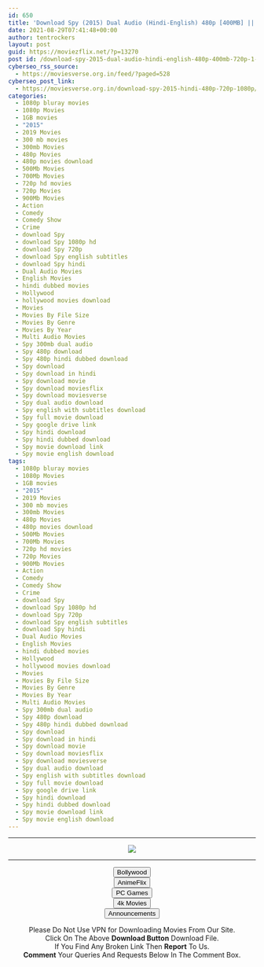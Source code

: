 ```yaml
---
id: 650
title: 'Download Spy (2015) Dual Audio (Hindi-English) 480p [400MB] || 720p [1.1GB] || 1080p [2.3GB]'
date: 2021-08-29T07:41:48+00:00
author: tentrockers
layout: post
guid: https://moviezflix.net/?p=13270
post id: /download-spy-2015-dual-audio-hindi-english-480p-400mb-720p-1-1gb-1080p-2-3gb/
cyberseo_rss_source:
  - https://moviesverse.org.in/feed/?paged=528
cyberseo_post_link:
  - https://moviesverse.org.in/download-spy-2015-hindi-480p-720p-1080p/
categories:
  - 1080p bluray movies
  - 1080p Movies
  - 1GB movies
  - "2015"
  - 2019 Movies
  - 300 mb movies
  - 300mb Movies
  - 480p Movies
  - 480p movies download
  - 500Mb Movies
  - 700Mb Movies
  - 720p hd movies
  - 720p Movies
  - 900Mb Movies
  - Action
  - Comedy
  - Comedy Show
  - Crime
  - download Spy
  - download Spy 1080p hd
  - download Spy 720p
  - download Spy english subtitles
  - download Spy hindi
  - Dual Audio Movies
  - English Movies
  - hindi dubbed movies
  - Hollywood
  - hollywood movies download
  - Movies
  - Movies By File Size
  - Movies By Genre
  - Movies By Year
  - Multi Audio Movies
  - Spy 300mb dual audio
  - Spy 480p download
  - Spy 480p hindi dubbed download
  - Spy download
  - Spy download in hindi
  - Spy download movie
  - Spy download moviesflix
  - Spy download moviesverse
  - Spy dual audio download
  - Spy english with subtitles download
  - Spy full movie download
  - Spy google drive link
  - Spy hindi download
  - Spy hindi dubbed download
  - Spy movie download link
  - Spy movie english download
tags:
  - 1080p bluray movies
  - 1080p Movies
  - 1GB movies
  - "2015"
  - 2019 Movies
  - 300 mb movies
  - 300mb Movies
  - 480p Movies
  - 480p movies download
  - 500Mb Movies
  - 700Mb Movies
  - 720p hd movies
  - 720p Movies
  - 900Mb Movies
  - Action
  - Comedy
  - Comedy Show
  - Crime
  - download Spy
  - download Spy 1080p hd
  - download Spy 720p
  - download Spy english subtitles
  - download Spy hindi
  - Dual Audio Movies
  - English Movies
  - hindi dubbed movies
  - Hollywood
  - hollywood movies download
  - Movies
  - Movies By File Size
  - Movies By Genre
  - Movies By Year
  - Multi Audio Movies
  - Spy 300mb dual audio
  - Spy 480p download
  - Spy 480p hindi dubbed download
  - Spy download
  - Spy download in hindi
  - Spy download movie
  - Spy download moviesflix
  - Spy download moviesverse
  - Spy dual audio download
  - Spy english with subtitles download
  - Spy full movie download
  - Spy google drive link
  - Spy hindi download
  - Spy hindi dubbed download
  - Spy movie download link
  - Spy movie english download
---
```

<center>
  </p> 
  
  <hr />
  
  <p>
    <a href="http://gdrivepro.xyz/join.php" data-wpel-link="external" target="_blank" rel="nofollow external noopener noreferrer"><img src="https://i.imgur.com/FhMdWdW.png" /></a>
  </p>
  
  <hr />
  
  <p>
    <a href="https://dogemovies.xyz" target="_blank" data-wpel-link="external" rel="nofollow external noopener noreferrer"><button class="button button5">Bollywood</button></a><br /> <a href="https://animeflix.in" target="_blank" data-wpel-link="external" rel="nofollow external noopener noreferrer"><button class="button button5">AnimeFlix</button></a><br /> <a href="https://gamesflix.net/" target="_blank" data-wpel-link="external" rel="nofollow external noopener noreferrer"><button class="button button5">PC Games</button></a><br /> <a href="https://uhdmovies.in" target="_blank" data-wpel-link="external" rel="nofollow external noopener noreferrer"><button class="button button5">4k Movies</button></a><br /> <a href="https://moviesverse.org.in/announcements/" target="_blank" data-wpel-link="internal" rel="noopener"><button class="button button5">Announcements</button></a>
  </p>
  
  <div class="alert alert-danger">
    Please Do Not Use VPN for Downloading Movies From Our Site.
  </div>
  
  <div class="alert alert-success">
    Click On The Above <strong>Download Button</strong> Download File.
  </div>
  
  <div class="alert alert-warning">
    If You Find Any Broken Link Then <strong>Report</strong> To Us.
  </div>
  
  <div class="alert alert-info">
    <strong>Comment</strong> Your Queries And Requests Below In The Comment Box.
  </div>
  
  <p>
    </center>
  </p>